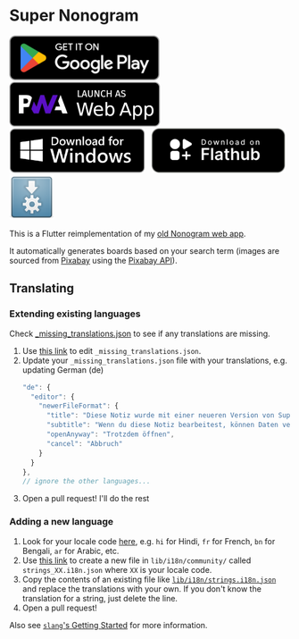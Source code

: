 # Super Nonogram

[<img src='https://github.com/adil192/super_nonogram/blob/main/assets_raw/google-play-badge.png'
    alt='Get it on Google Play'
    height=80>][google_play]
&nbsp;
[<img src='https://github.com/adil192/super_nonogram/blob/main/assets_raw/pwa-badge.png'
    alt='Launch as web app'
    height=80>][web_app]
&nbsp;
[<img src="https://github.com/adil192/super_nonogram/blob/main/assets_raw/windows-badge.png"
    alt="Download for Windows"
    height=80>][download_windows]
&nbsp;
[<img src="https://github.com/adil192/super_nonogram/blob/main/assets_raw/flathub-badge.svg"
    alt="Download on Flathub"
    height=80>][flathub]
&nbsp;
[<img src="https://github.com/adil192/super_nonogram/blob/main/assets_raw/appimage-logo.png"
    alt="Get it as an AppImage"
    height=80>][download_appimage]

This is a Flutter reimplementation of my [old Nonogram web app](https://adil.hanney.org/nonogram/).

It automatically generates boards based on your search term
(images are sourced from [Pixabay](https://pixabay.com/) using the [Pixabay API](https://pixabay.com/api/docs/)).

## Translating

### Extending existing languages

Check [_missing_translations.json](https://github.com/adil192/super_nonogram/blob/main/lib/i18n/_missing_translations.json)
   to see if any translations are missing.

1. Use [this link](https://github.com/adil192/super_nonogram/edit/main/lib/i18n/_missing_translations.json)
   to edit `_missing_translations.json`.
2. Update your `_missing_translations.json` file with your translations, e.g. updating German (de)
    ```javascript
    "de": {
      "editor": {
        "newerFileFormat": {
          "title": "Diese Notiz wurde mit einer neueren Version von Super Nonogram bearbeitet",
          "subtitle": "Wenn du diese Notiz bearbeitest, können Daten verloren gehen. Möchtest du die Notiz trotzdem öffnen?",
          "openAnyway": "Trotzdem öffnen",
          "cancel": "Abbruch"
        }
      }
    },
    // ignore the other languages...
    ```
3. Open a pull request! I'll do the rest

### Adding a new language

1. Look for your locale code [here](https://saimana.com/list-of-country-locale-code/),
   e.g. `hi` for Hindi, `fr` for French, `bn` for Bengali, `ar` for Arabic, etc.
2. Use [this link](https://github.com/adil192/super_nonogram/new/main/lib/i18n/community)
   to create a new file in `lib/i18n/community/` called `strings_XX.i18n.json`
   where `XX` is your locale code.
3. Copy the contents of an existing file like
   [`lib/i18n/strings.i18n.json`](https://github.com/adil192/super_nonogram/blob/main/lib/i18n/strings.i18n.json)
   and replace the translations with your own.
   If you don't know the translation for a string, just delete the line.
4. Open a pull request!

Also see [`slang`'s Getting Started](https://pub.dev/packages/slang#getting-started) for more information.

[google_play]: https://play.google.com/store/apps/details?id=com.adilhanney.super_nonogram
[web_app]: https://adil192.github.io/super_nonogram/
[flathub]: https://flathub.org/apps/details/com.adilhanney.super_nonogram
[download_windows]: https://github.com/adil192/super_nonogram/releases/download/v0.6.1/SuperNonogramInstaller_v0.6.1.exe
[download_appimage]: https://github.com/adil192/super_nonogram/releases/download/v0.6.1/SuperNonogram-0.6.1-x86_64.AppImage
